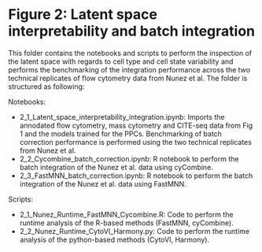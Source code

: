 # Figure 2: Latent space interpretability and batch integration
This folder contains the notebooks and scripts to perform the inspection of the latent space with regards to cell type and cell state variability and performs the benchmarking of the integration performance across the two technical replicates of flow cytometry data from Nunez et al. The folder is structured as following:

Notebooks:
- 2_1_Latent_space_interpretability_integration.ipynb: Imports the annodated flow cytometry, mass cytometry and CITE-seq data from Fig 1 and the models trained for the PPCs. Benchmarking of batch correction performance is performed using the two technical replicates from Nunez et al.
- 2_2_Cycombine_batch_correction.ipynb: R notebook to perform the batch integration of the Nunez et al. data using cyCombine.
- 2_3_FastMNN_batch_correction.ipynb: R notebook to perform the batch integration of the Nunez et al. data using FastMNN.

Scripts:
- 2_1_Nunez_Runtime_FastMNN_Cycombine.R: Code to perform the runtime analysis of the R-based methods (FastMNN, cyCombine).
- 2_2_Nunez_Runtime_CytoVI_Harmony.py: Code to perform the runtime analysis of the python-based methods (CytoVI, Harmony).